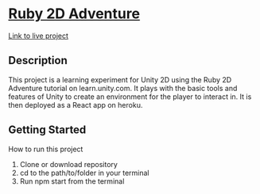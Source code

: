 # [Ruby 2D Adventure](https://ruby2dadventure.herokuapp.com)
[Link to live project](https://ruby2dadventure.herokuapp.com)

## Description
This project is a learning experiment for Unity 2D using the Ruby 2D Adventure tutorial on learn.unity.com. It plays with the basic tools and features of Unity to create an environment for the player to interact in. It is then deployed as a React app on heroku.

## Getting Started
How to run this project
1. Clone or download repository
2. cd to the path/to/folder in your terminal
2. Run npm start from the terminal

